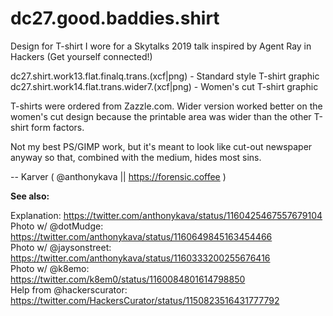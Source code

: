 # dc27.good.baddies.shirt
Design for T-shirt I wore for a Skytalks 2019 talk inspired by Agent Ray in Hackers (Get yourself connected!)

dc27.shirt.work13.flat.finalq.trans.(xcf|png) - Standard style T-shirt graphic<br />
dc27.shirt.work14.flat.trans.wider7.(xcf|png) - Women's cut T-shirt graphic<br />

T-shirts were ordered from Zazzle.com.  Wider version worked better on the women's cut design because the printable area was wider than the other T-shirt form factors.

Not my best PS/GIMP work, but it's meant to look like cut-out newspaper anyway so that, combined with the medium, hides most sins.

-- Karver ( @anthonykava || https://forensic.coffee )

<b>See also:</b>

Explanation: https://twitter.com/anthonykava/status/1160425467557679104<br />
Photo w/ @dotMudge: https://twitter.com/anthonykava/status/1160649845163454466<br />
Photo w/ @jaysonstreet: https://twitter.com/anthonykava/status/1160333200255676416<br />
Photo w/ @k8emo: https://twitter.com/k8em0/status/1160084801614798850<br />
Help from @hackerscurator: https://twitter.com/HackersCurator/status/1150823516431777792<br />

